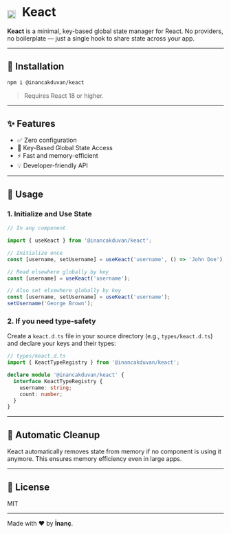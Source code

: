 

# <img src="https://res.cloudinary.com/dnjvyciqt/image/upload/v1746882280/b7wlniich4h1fdgpddlv.png" alt="Preview" style="width: 20px; transform: translateY(6px); margin-right: 8px;" /> Keact

**Keact** is a minimal, key-based global state manager for React. No providers, no boilerplate — just a single hook to share state across your app.

---

## 🚀 Installation

```bash
npm i @inancakduvan/keact
```

> Requires React 18 or higher.

---

## ✨ Features

- ✅ Zero configuration
- 🔑 Key-Based Global State Access
- ⚡ Fast and memory-efficient
- 💡 Developer-friendly API

---

## 🔧 Usage

### 1. Initialize and Use State

```ts
// In any component

import { useKeact } from '@inancakduvan/keact';

// Initialize once
const [username, setUsername] = useKeact('username', () => 'John Doe');

// Read elsewhere globally by key
const [username] = useKeact('username');

// Also set elsewhere globally by key
const [username, setUsername] = useKeact('username');
setUsername('George Brown');
```

### 2. If you need type-safety

Create a `keact.d.ts` file in your source directory (e.g., `types/keact.d.ts`) and declare your keys and their types:

```ts
// types/keact.d.ts
import { KeactTypeRegistry } from '@inancakduvan/keact';

declare module '@inancakduvan/keact' {
  interface KeactTypeRegistry {
    username: string;
    count: number;
  }
}
```

---

## 🧼 Automatic Cleanup

Keact automatically removes state from memory if no component is using it anymore. This ensures memory efficiency even in large apps.

---

## 📄 License

MIT

---

Made with ❤️ by **İnanç**.